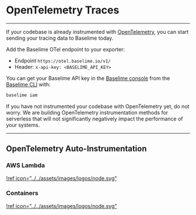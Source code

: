 # OpenTelemetry Traces

---

If your codebase is already instrumented with [OpenTelemetry](https://opentelemetry.io/), you can start sending your tracing data to Baselime today.

Add the Baselime OTel endpoint to your exporter:
- Endpoint `https://otel.baselime.io/v1/`
- Header: `x-api-key: <BASELIME_API_KEY>` 

You can get your Baselime API key in the [Baselime console](https://console.baselime.io) from the [Baselime CLI](../../cli/install.md) with:

```bash # :icon-terminal: terminal
baselime iam
```

If you have not instrumented your codebase with OpenTelemetry yet, do not worry. We are building OpenTelemetry instrumentation methods for serverless that will not significantly negatively impact the performance of your systems.

---

## OpenTelemetry Auto-Instrumentation

### AWS Lambda
[!ref icon="../../assets/images/logos/node.svg"](./aws-lambda/node.js/index.md)

### Containers

[!ref icon="../../assets/images/logos/node.svg"](./containers/node.js/index.md)
